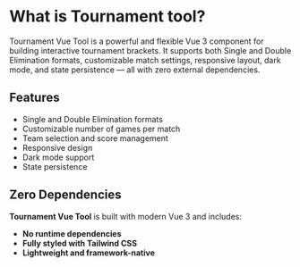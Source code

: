 # What is Tournament tool?

Tournament Vue Tool is a powerful and flexible Vue 3 component for building interactive tournament brackets. It supports both Single and Double Elimination formats, customizable match settings, responsive layout, dark mode, and state persistence — all with zero external dependencies.

## Features

- Single and Double Elimination formats
- Customizable number of games per match
- Team selection and score management
- Responsive design
- Dark mode support
- State persistence

## Zero Dependencies

**Tournament Vue Tool** is built with modern Vue 3 and includes:

- **No runtime dependencies**
- **Fully styled with Tailwind CSS**
- **Lightweight and framework-native**
